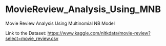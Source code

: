 # MovieReview_Analysis_Using_MNB
Movie Review Analysis Using Multinomial NB Model

Link to the Dataset: https://www.kaggle.com/nltkdata/movie-review?select=movie_review.csv

